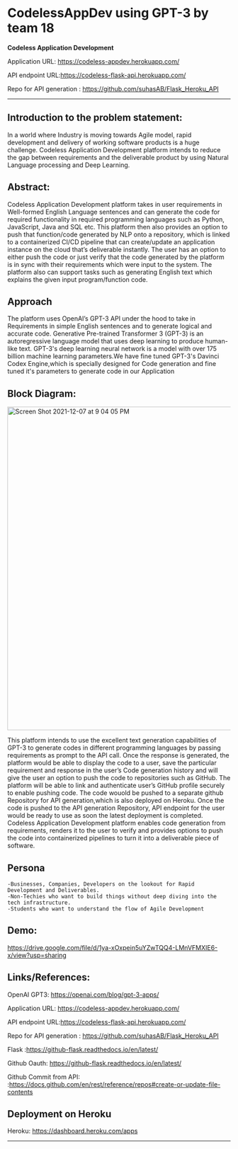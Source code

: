 # CodelessAppDev using GPT-3 by team 18

**Codeless Application Development**

Application URL: https://codeless-appdev.herokuapp.com/

API endpoint URL:https://codeless-flask-api.herokuapp.com/

Repo for API generation : https://github.com/suhasAB/Flask_Heroku_API


----------------------

Introduction to the problem statement:
--------------------
In a world where Industry is moving towards Agile model, rapid development and delivery of working software products is a huge challenge.
Codeless Application Development platform intends to reduce the gap between requirements and the deliverable product by using 
Natural Language processing and Deep Learning.

Abstract: 
----------------------------
Codeless Application Development platform takes in user requirements in Well-formed English Language sentences 
and can generate the code for required functionality in required programming languages such as Python, JavaScript, Java and SQL etc. 
This platform then also provides an option to push that function/code generated by NLP onto a repository, 
which is linked to a containerized CI/CD pipeline that can create/update an application instance on the cloud that’s deliverable instantly.
The user has an option to either push the code or just verify that the code generated by the platform is in sync 
with their requirements which were input to the system. The platform also can support tasks such as 
generating English text which explains the given input program/function code.

Approach
----------
The platform uses OpenAI’s GPT-3 API under the hood to take in Requirements in simple English sentences and to generate logical and accurate code. 
Generative Pre-trained Transformer 3 (GPT-3) is an autoregressive language model that uses deep learning to produce human-like text. 
GPT-3's deep learning neural network is a model with over 175 billion machine learning parameters.We have fine tuned GPT-3's Davinci Codex Engine,which is specially designed for Code generation and fine tuned it's parameters to generate code in our Application

Block Diagram:
----------
<img width="731" alt="Screen Shot 2021-12-07 at 9 04 05 PM" src="https://user-images.githubusercontent.com/20688701/145151317-aeb54179-5def-466c-bb96-051a07b6226e.png">



This platform intends to use the excellent text generation capabilities of GPT-3 to generate codes in different programming languages
by passing requirements as prompt to the API call. Once the response is generated, the platform would be able to display the code to a user,
save the particular requirement and response in the user’s Code generation history and will give the user an option to push the code
to repositories such as GitHub. The platform will be able to link and authenticate user’s GitHub profile securely to enable pushing code. 
The code wouold be pushed to a separate github Repository for API generation,which is also deployed on Heroku.
Once the code is pushed to the API generation Repository, API endpoint for the user would be ready to use as soon the latest deployment is completed.
Codeless Application Development platform enables code generation from requirements, renders it to the user to verify 
and provides options to push the code into containerized pipelines to turn it into a deliverable piece of software.

Persona
----------

	-Businesses, Companies, Developers on the lookout for Rapid Development and Deliverables.
	-Non-Techies who want to build things without deep diving into the tech infrastructure.
	-Students who want to understand the flow of Agile Development


Demo:
----------

https://drive.google.com/file/d/1ya-xOxpein5uYZwTQQ4-LMnVFMXIE6-x/view?usp=sharing


Links/References:
----------
OpenAI GPT3: https://openai.com/blog/gpt-3-apps/

Application URL: https://codeless-appdev.herokuapp.com/

API endpoint URL:https://codeless-flask-api.herokuapp.com/

Repo for API generation : https://github.com/suhasAB/Flask_Heroku_API

Flask :https://github-flask.readthedocs.io/en/latest/

Github Oauth: https://github-flask.readthedocs.io/en/latest/

Github Commit from API: :https://docs.github.com/en/rest/reference/repos#create-or-update-file-contents



Deployment on Heroku
----

Heroku:
https://dashboard.heroku.com/apps


-------------------------------------------------------------------------------------------------------------------------------------------------------------------
